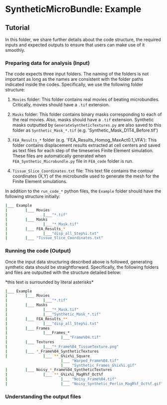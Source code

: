 # SyntheticMicroBundle: Example
## Tutorial
In this folder, we share further details about the code structure, the required inputs and expected outputs to ensure that users can make use of it smoothly.
### Preparing data for analysis (Input)
The code expects three input folders. The naming of the folders is not important as long as the names are consistent with the folder paths indicated inside the codes. Specifically, we use the following folder structure:

1. `Movies` folder: This folder contains real movies of beating microbundles. Critically, movies should have a `.tif` extension.

2. `Masks` folder: This folder contains binary masks corresponding to each of the real movies. Also, masks should have a `.tif` extension. Synthetic masks outputted by `GenerateSyntheticTextures.py` are also saved to this folder as `Synthetic_Mask_*.tif` (e.g. 'Synthetic_Mask_D1T4_Before.tif')

3. `FEA_Results_*` folder (e.g. 'FEA_Results_Homog_MaxAct0.1_VFA'): This folder contains displacement results extracted at cell centers and saved as text files for each step of the timeseries Finite Element simulation. These files are automatically generated when `FEA_Synthetic_Microbundle.py` file in `FEA_code` folder is run.

4. `Tissue_Slice_Coordinates.txt` file: This text file contains the contour coordinates (X,Y) of the microbundle used to generate the mesh for the Finite Element simulations.

In addition to the `run_code_*` python files, the `Example` folder should have the following structure initially:

```bash
|___ Example
|        |___ Movies
|                |___"*.tif"
|        |___ Masks
|                |___"*_Mask.tif"
|        |___ FEA_Results_*
|                |___"disp_all_Step%i.txt"
|        |___ "Tissue_Slice_Coordinates.txt"
```

### Running the code (Output)
Once the input data structuring described above is followed, generating synthetic data should be straightforward. Specifically, the following folders and files are outputted with the structure detailed below:

\*this text is surrounded by literal asterisks\*
```bash
|___ Example
|        |___ Movies
|                |___"*.tif"
|        |___ Masks
|                |___"*_Mask.tif"
|                |___"Synthetic_Mask_*.tif"
|        |___ FEA_Results_**
|                |___"disp_all_Step%i.txt"
|        |___ Frames
|                |___Frames_*   
|                        |___"Frame%04.tif"
|        |___ Textures
|                |___"*_Frame%04_TissueTexture.png"
|        |___ *_Frame%04_SyntheticTextures
|                |___ **_G%ix%i_Square
                         |___ "Warped_Frame%04.tif"
                         |___ "Synthetic_Frames_G%ix%i.gif"
|        |___ Noisy_*_Frame%04_SyntheticTextures
|                |___ **_G%ix%i_MagR%f_Oct%f
|                        |___ "Noisy_Frame%04.tif"
|                        |___ "Noisy_Synthetic_Perlin_MagR%f_Oct%f.gif"
```

### Understanding the output files